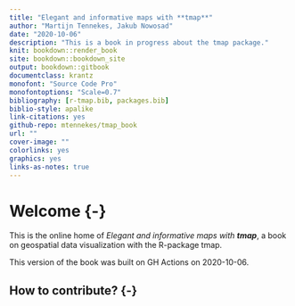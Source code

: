 ```yaml
--- 
title: "Elegant and informative maps with **tmap**"
author: "Martijn Tennekes, Jakub Nowosad"
date: "2020-10-06"
description: "This is a book in progress about the tmap package."
knit: bookdown::render_book
site: bookdown::bookdown_site
output: bookdown::gitbook
documentclass: krantz
monofont: "Source Code Pro"
monofontoptions: "Scale=0.7"
bibliography: [r-tmap.bib, packages.bib]
biblio-style: apalike
link-citations: yes
github-repo: mtennekes/tmap_book
url: ""
cover-image: ""
colorlinks: yes
graphics: yes
links-as-notes: true
---
```




# Welcome {-}
This is the online home of *Elegant and informative maps with **tmap***, a book on geospatial data visualization with the R-package tmap.

This version of the book was built on GH Actions on 2020-10-06.

## How to contribute? {-}

